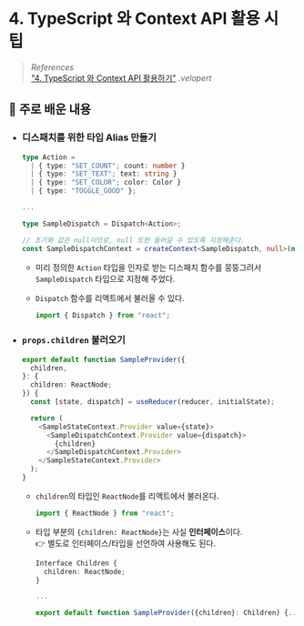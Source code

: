 # 4. TypeScript 와 Context API 활용 시 팁

> _References_ <br> <a href="https://react.vlpt.us/using-typescript/04-ts-context.html">"4. TypeScript 와 Context API 활용하기"</a> _.velopert_

## 📕 주로 배운 내용

- ### 디스패치를 위한 타입 Alias 만들기

  ```typescript
  type Action =
    | { type: "SET_COUNT"; count: number }
    | { type: "SET_TEXT"; text: string }
    | { type: "SET_COLOR"; color: Color }
    | { type: "TOGGLE_GOOD" };

  ...

  type SampleDispatch = Dispatch<Action>;

  // 초기화 값은 null이므로, null 또한 들어갈 수 있도록 지정해준다.
  const SampleDispatchContext = createContext<SampleDispatch, null>(null);
  ```

  - 미리 정의한 `Action` 타입을 인자로 받는 디스패치 함수를 뭉뚱그려서 `SampleDispatch` 타입으로 지정해 주었다.
  - `Dispatch` 함수를 리액트에서 불러올 수 있다.

    ```typescript
    import { Dispatch } from "react";
    ```

- ### `props.children` 불러오기

  ```typescript
  export default function SampleProvider({
    children,
  }: {
    children: ReactNode;
  }) {
    const [state, dispatch] = useReducer(reducer, initialState);

    return (
      <SampleStateContext.Provider value={state}>
        <SampleDispatchContext.Provider value={dispatch}>
          {children}
        </SampleDispatchContext.Provider>
      </SampleStateContext.Provider>
    );
  }
  ```

  - `children`의 타입인 `ReactNode`를 리액트에서 불러온다.

    ```typescript
    import { ReactNode } from "react";
    ```

  - 타입 부분의 `{children: ReactNode}`는 사실 **인터페이스**이다. <br>
    👉 별도로 인터페이스/타입을 선언하여 사용해도 된다.

    ```typescript
    Interface Children {
      children: ReactNode;
    }

    ...

    export default function SampleProvider({children}: Children) {...}
    ```
